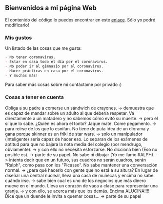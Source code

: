 ## Bienvenidos a mi página Web

El contenido del código lo puedes encontrar en este [enlace](https://github.com/Teachh/Static-Site/edit/master/index.md). Sólo yo podré modificarlo!

### Mis gustos

Un listado de las cosas que me gusta:

```markdown
- No tener coronavirus.
- Estar en casa todo el día por el coronavirus.
- No poder ir al gimnasio por el coronavirus.
- Hacer prácticas en casa por el coronavirus.
- Y muchas más!
```
Para saber más cosas sobre mi contáctame por privado :)

### Cosas a tener en cuenta

Obliga a su padre a comerse un sándwich de crayones. -> demuestra que es capaz de mandar sobre un adulto al que debería respetar.
Va directamente a un matadero y no sabemos cómo evitó su muerte. -> pero él sí que lo sabe. ¿Quién es ahora el tonto? Jaque mate.
Come pegamento. -> para reírse de los que lo esnifan.
No tiene de puta idea de un diorama y gana porque skinner es un friki de star wars. -> solo un manipulador (inteligente) sería capaz de hacer eso.
Lo separan de los exámenes de aptitud para que no bajara la nota media del colegio (por mendrugo, obviamente). -> y con ello no necesita esforzarse.
No dicciona bien (Eso no posible es). -> parte de su papel.
No sabe ni dibujar (Yo me llamo RALPH). -> intenta decir que en un futuro, sus cuadros no serán cuadros, serán "Ralph", como pasa con los "Picasso".
No sabe mantener una conversación normal. -> ¿para qué hacerlo con gente que no está a su altura?
En lugar de diseñar una central nuclear, lleva una casa de muñecas y encima no sabe cuándo irse. -> sabe bien cual es uno de los negocios que más dinero mueve en el mundo.
Lleva un corazón de vaca a clase para representar una granja. -> y con ello, se acerca más que los demás.
Encima ALUCINA!!!! Dice que un duende le invita a quemar cosas... -> parte de su papel
